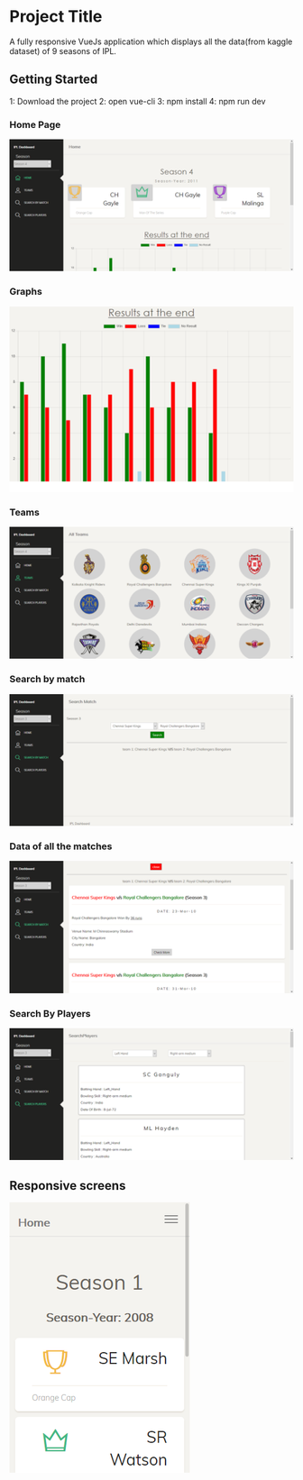 # Project Title

A fully responsive VueJs application which displays all the data(from kaggle dataset) of 9 seasons of IPL. 

## Getting Started

1: Download the project
2: open vue-cli
3: npm install
4: npm run dev

### Home Page

![Home Page](https://github.com/harshittpandey/IplDashboard/blob/master/images/Screenshot-2018-6-5%20IPL%20Dashboard(1).png)


### Graphs

![Home Page](https://github.com/harshittpandey/IplDashboard/blob/master/images/Screenshot-2018-6-5%20IPL%20Dashboard(2).png)


### Teams

![Team Page](https://github.com/harshittpandey/IplDashboard/blob/master/images/Screenshot-2018-6-5%20IPL%20Dashboard(3).png)

### Search by match

![Searchbymatch Page](https://github.com/harshittpandey/IplDashboard/blob/master/images/Screenshot-2018-6-5%20IPL%20Dashboard(4).png)


### Data of all the matches 

![Searchbymatch Page](https://github.com/harshittpandey/IplDashboard/blob/master/images/Screenshot-2018-6-5%20IPL%20Dashboard(5).png)

### Search By Players 

![Searchbyplayer Page](https://github.com/harshittpandey/IplDashboard/blob/master/images/Screenshot-2018-6-5%20IPL%20Dashboard(7).png)


## Responsive screens 

![Home Page](https://github.com/harshittpandey/IplDashboard/blob/master/images/Screenshot-2018-6-4%20Vue%20Paper%20Dashboard(2).png)
